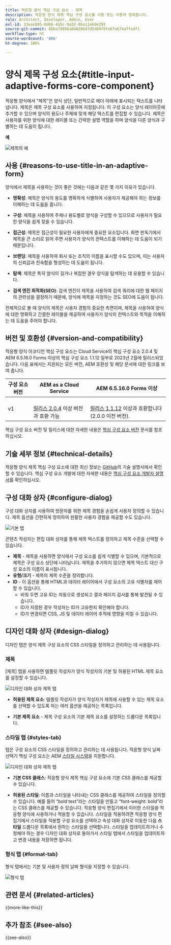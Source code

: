 ```yaml
---
title: 적응형 양식 핵심 구성 요소 - 제목
description: 적응형 양식 제목 핵심 구성 요소를 사용 또는 사용자 정의합니다.
role: Architect, Developer, Admin, User
exl-id: 33eac885-8d66-4a5c-9a32-0ba11e6de293
source-git-commit: 8bba79956a04020647d5d04f9fe6fa674affedf1
workflow-type: ht
source-wordcount: '866'
ht-degree: 100%

---
```


# 양식 제목 구성 요소{#title-input-adaptive-forms-core-component}

적응형 양식에서 “제목”은 양식 상단, 일반적으로 헤더 아래에 표시되는 텍스트를 나타냅니다. 제목은 제목 구성 요소를 사용하여 지정됩니다. 이 구성 요소는 양식 레이아웃에 추가할 수 있으며 양식의 용도나 주제에 맞게 해당 텍스트를 편집할 수 있습니다. 제목은 사용자를 위한 양식에 대한 레이블 또는 간략한 설명 역할을 하며 양식을 다른 양식과 구별하는 데 도움이 됩니다.

**예**

![제목의 예](/help/adaptive-forms/assets/title.png)

## 사용 {#reasons-to-use-title-in-an-adaptive-form}

양식에서 제목을 사용하는 것이 좋은 것에는 다음과 같은 몇 가지 이유가 있습니다.

- **명확성**: 제목은 양식의 용도를 명확하게 식별하여 사용자가 제공해야 하는 정보를 이해하는 데 도움을 줍니다.

- **구성**: 제목을 사용하여 주제나 용도별로 양식을 구성할 수 있으므로 사용자가 필요한 양식을 쉽게 찾을 수 있습니다.

- **접근성**: 제목은 접근성이 필요한 사용자에게 중요한 요소입니다. 화면 판독기에서 제목을 큰 소리로 읽어 주면 사용자가 양식의 컨텍스트를 이해하는 데 도움이 되기 때문입니다.

- **브랜딩**: 제목을 사용하여 회사 또는 조직의 이름을 표시할 수도 있으며, 이는 사용자의 신뢰감과 친숙함을 형성하는 데 도움이 됩니다.

- **탐색**: 제목은 특히 양식이 길거나 복잡한 경우 양식을 탐색하는 데 유용할 수 있습니다.

- **검색 엔진 최적화(SEO)**: 검색 엔진이 제목을 사용하여 검색 쿼리에 대한 웹 페이지의 관련성을 결정하기 때문에, 양식에 제목을 지정하는 것도 SEO에 도움이 됩니다.

전체적으로 볼 때 양식의 제목은 사용자 경험의 중요한 측면이며, 제목을 사용하여 양식에 대한 명확하고 간결한 레이블을 제공하여 사용자가 양식의 컨텍스트와 목적을 이해하는 데 도움을 주어야 합니다.

## 버전 및 호환성 {#version-and-compatibility}

적응형 양식 아코디언 핵심 구성 요소는 Cloud Service의 핵심 구성 요소 2.0.4 및 AEM 6.5.16.0 Forms 이상의 핵심 구성 요소 1.1.12 일부로 2023년 2월에 릴리스되었습니다. 다음 표에서는 지원되는 모든 버전, AEM 호환성 및 해당 문서에 대한 링크를 보여 줍니다.

| 구성 요소 버전 | AEM as a Cloud Service | AEM 6.5.16.0 Forms 이상 |
|---|---|---|
| v1 | <br>[릴리스 2.0.4](/help/adaptive-forms/version.md) 이상 버전과 호환 가능 | <br>[릴리스 1.1.12](/help/adaptive-forms/version.md) 이상과 호환합니다(2.0.0 이전 버전). |

핵심 구성 요소 버전 및 릴리스에 대한 자세한 내용은 [핵심 구성 요소 버전](/help/adaptive-forms/version.md) 문서를 참조하십시오.

<!-- ## Sample Component Output {#sample-component-output}

To experience the Accordion Component as well as see examples of its configuration options as well as HTML and JSON output, visit the [Component Library](https://adobe.com/go/aem_cmp_library_accordion). -->


## 기술 세부 정보 {#technical-details}

적응형 양식 제목 핵심 구성 요소에 대한 최신 정보는 [GitHub](https://github.com/adobe/aem-core-forms-components/tree/master/ui.af.apps/src/main/content/jcr_root/apps/core/fd/components/form/title/v1/title)의 기술 설명서에서 확인할 수 있습니다. 핵심 구성 요소 개발에 대한 자세한 내용은 [핵심 구성 요소 개발자 설명서](/help/developing/overview.md)를 확인하십시오.

## 구성 대화 상자 {#configure-dialog}

구성 대화 상자를 사용하여 방문자를 위한 제목 경험을 손쉽게 사용자 정의할 수 있습니다. 제목 옵션을 간편하게 정의하여 원활한 사용자 경험을 제공할 수도 있습니다.

![기본 탭](/help/adaptive-forms/assets/title_properties.png)

콘텐츠 작성자는 편집 대화 상자를 통해 제목 텍스트를 정의하고 제목 수준을 선택할 수 있습니다.

- **제목** - 제목을 사용하면 양식에서 구성 요소를 쉽게 식별할 수 있으며, 기본적으로 제목은 구성 요소 상단에 나타납니다. 제목을 추가하지 않으면 제목 텍스트 대신 구성 요소의 이름이 표시됩니다.
- **유형/크기** - 제목의 제목 수준을 정의합니다.
- **ID** - 이 옵션을 통해 HTML과 데이터 레이어에서 구성 요소의 고유 식별자를 제어할 수 있습니다.
   - 비워 두면 고유 ID는 자동으로 생성되고 결과 페이지 검사를 통해 발견될 수 있습니다.
   - ID가 지정된 경우 작성자는 ID가 고유한지 확인해야 합니다.
   - ID가 변경되면 CSS, JS 및 데이터 레이어 추적에 영향을 미칠 수 있습니다.

## 디자인 대화 상자 {#design-dialog}

디자인 탭은 양식 제목 구성 요소의 CSS 스타일을 정의하고 관리하는 데 사용됩니다.

### 제목

[제목] 탭을 사용하면 템플릿 작성자가 양식 작성자의 기본 및 허용된 HTML 제목 요소를 설정할 수 있습니다.

![디자인 대화 상자 제목 탭](/help/adaptive-forms/assets/title_heading.png)

- **허용된 제목 요소**: 템플릿 작성자가 양식 작성자가 제목에 사용할 수 있는 제목 요소를 선택할 수 있도록 하는 여러 옵션을 제공하는 목록입니다.

- **기본 제목 요소** - 제목 구성 요소의 기본 제목 요소를 설정하는 드롭다운 목록입니다.

### 스타일 탭 {#styles-tab}

탭은 구성 요소의 CSS 스타일을 정의하고 관리하는 데 사용됩니다. 적응형 양식 날짜 선택기 핵심 구성 요소는 AEM [스타일 시스템](/help/get-started/authoring.md#component-styling)을 지원합니다.

![디자인 대화 상자 제목 탭](/help/adaptive-forms/assets/title_styles.png)

- **기본 CSS 클래스**: 적응형 양식 제목 핵심 구성 요소에 기본 CSS 클래스를 제공할 수 있습니다.

- **허용된 스타일**: 이름과 스타일을 나타내는 CSS 클래스를 제공하여 스타일을 정의할 수 있습니다. 예를 들어 “bold text”라는 스타일을 만들고 “font-weight: bold”라는 CSS 클래스를 제공할 수 있습니다. 적응형 양식 편집기에서 이러한 스타일을 적응형 양식에 사용하거나 적용할 수 있습니다. 스타일을 적용하려면 적응형 양식 편집기에서 스타일을 적용할 구성 요소를 선택하고 속성 대화 상자로 이동한 다음 **스타일** 드롭다운 목록에서 원하는 스타일을 선택합니다. 스타일을 업데이트하거나 수정해야 하는 경우 디자인 대화 상자로 돌아가서 스타일 탭에서 스타일을 업데이트하고 변경 내용을 저장하면 됩니다.

### 형식 탭 {#format-tab}

형식 탭에서는 기본 및 사용자 정의 날짜 형식을 지정할 수 있습니다.

![형식 탭](/help/adaptive-forms/assets/title_styles.png)

<!--

## Related article {#related-article}

* [Create a standalone Adaptive Form](https://experienceleague.adobe.com/docs/experience-manager-cloud-service/content/forms/adaptive-forms-authoring/authoring-adaptive-forms-core-components/create-an-adaptive-form-on-forms-cs/creating-adaptive-form-core-components.html)

-->

## 관련 문서 {#related-articles}


{{more-like-this}}

## 추가 참조 {#see-also}

{{see-also}}